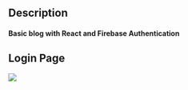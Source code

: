 ## Description
#### Basic blog with React and Firebase Authentication

## Login Page
<img src="https://i.ibb.co/NNBJyX6/Untitled.png">


